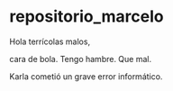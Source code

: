 # repositorio_marcelo
Hola terrícolas malos,

cara de bola.
Tengo hambre.
Que mal.

Karla cometió un grave error informático.
